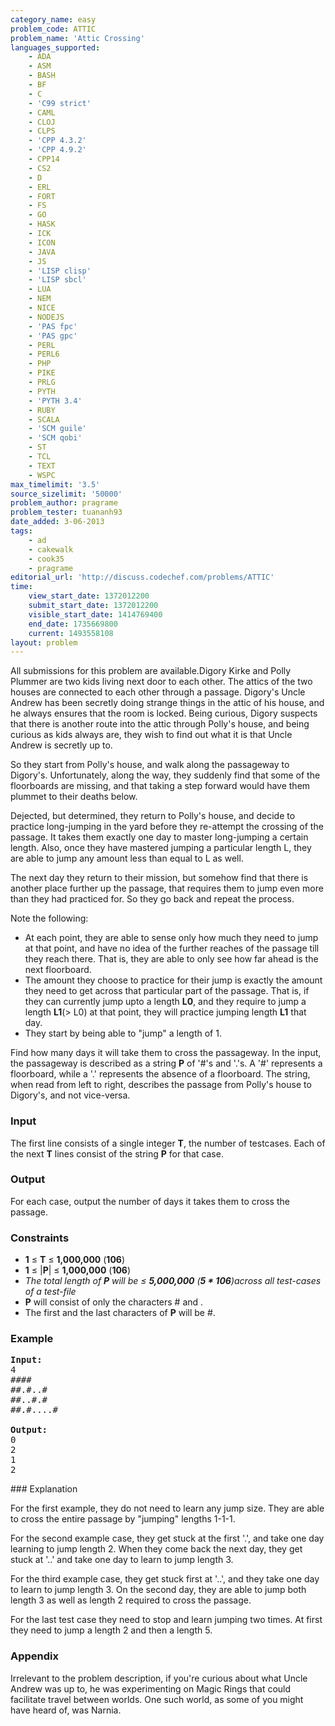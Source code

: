 ```yaml
---
category_name: easy
problem_code: ATTIC
problem_name: 'Attic Crossing'
languages_supported:
    - ADA
    - ASM
    - BASH
    - BF
    - C
    - 'C99 strict'
    - CAML
    - CLOJ
    - CLPS
    - 'CPP 4.3.2'
    - 'CPP 4.9.2'
    - CPP14
    - CS2
    - D
    - ERL
    - FORT
    - FS
    - GO
    - HASK
    - ICK
    - ICON
    - JAVA
    - JS
    - 'LISP clisp'
    - 'LISP sbcl'
    - LUA
    - NEM
    - NICE
    - NODEJS
    - 'PAS fpc'
    - 'PAS gpc'
    - PERL
    - PERL6
    - PHP
    - PIKE
    - PRLG
    - PYTH
    - 'PYTH 3.4'
    - RUBY
    - SCALA
    - 'SCM guile'
    - 'SCM qobi'
    - ST
    - TCL
    - TEXT
    - WSPC
max_timelimit: '3.5'
source_sizelimit: '50000'
problem_author: pragrame
problem_tester: tuananh93
date_added: 3-06-2013
tags:
    - ad
    - cakewalk
    - cook35
    - pragrame
editorial_url: 'http://discuss.codechef.com/problems/ATTIC'
time:
    view_start_date: 1372012200
    submit_start_date: 1372012200
    visible_start_date: 1414769400
    end_date: 1735669800
    current: 1493558108
layout: problem
---
```

All submissions for this problem are available.Digory Kirke and Polly Plummer are two kids living next door to each other. The attics of the two houses are connected to each other through a passage. Digory's Uncle Andrew has been secretly doing strange things in the attic of his house, and he always ensures that the room is locked. Being curious, Digory suspects that there is another route into the attic through Polly's house, and being curious as kids always are, they wish to find out what it is that Uncle Andrew is secretly up to.

So they start from Polly's house, and walk along the passageway to Digory's. Unfortunately, along the way, they suddenly find that some of the floorboards are missing, and that taking a step forward would have them plummet to their deaths below.

Dejected, but determined, they return to Polly's house, and decide to practice long-jumping in the yard before they re-attempt the crossing of the passage. It takes them exactly one day to master long-jumping a certain length. Also, once they have mastered jumping a particular length L, they are able to jump any amount less than equal to L as well.

The next day they return to their mission, but somehow find that there is another place further up the passage, that requires them to jump even more than they had practiced for. So they go back and repeat the process.

Note the following:

- At each point, they are able to sense only how much they need to jump at that point, and have no idea of the further reaches of the passage till they reach there. That is, they are able to only see how far ahead is the next floorboard.
- The amount they choose to practice for their jump is exactly the amount they need to get across that particular part of the passage. That is, if they can currently jump upto a length **L0**, and they require to jump a length **L1**(> L0) at that point, they will practice jumping length **L1** that day.
- They start by being able to "jump" a length of 1.

Find how many days it will take them to cross the passageway. In the input, the passageway is described as a string **P** of '#'s and '.'s. A '#' represents a floorboard, while a '.' represents the absence of a floorboard. The string, when read from left to right, describes the passage from Polly's house to Digory's, and not vice-versa.

### Input

The first line consists of a single integer **T**, the number of testcases.
Each of the next **T** lines consist of the string **P** for that case.

### Output

For each case, output the number of days it takes them to cross the passage.

### Constraints

- **1** ≤ **T** ≤ **1,000,000** (**106**)
- **1** ≤ |**P**| ≤ **1,000,000** (**106**)
- _The total length of **P** will be ≤ **5,000,000** (**5 \* 106**)across all test-cases of a test-file_
- **P** will consist of only the characters # and .
- The first and the last characters of **P** will be #.

### Example

<pre>
<b>Input:</b>
4
####
##.#..#
##..#.#
##.#....#

<b>Output:</b>
0
2
1
2
</pre>### Explanation

For the first example, they do not need to learn any jump size. They are able to cross the entire passage by "jumping" lengths 1-1-1.

For the second example case, they get stuck at the first '.', and take one day learning to jump length 2. When they come back the next day, they get stuck at '..' and take one day to learn to jump length 3.

For the third example case, they get stuck first at '..', and they take one day to learn to jump length 3. On the second day, they are able to jump both length 3 as well as length 2 required to cross the passage.

For the last test case they need to stop and learn jumping two times. At first they need to jump a length 2 and then a length 5.

### Appendix

Irrelevant to the problem description, if you're curious about what Uncle Andrew was up to, he was experimenting on Magic Rings that could facilitate travel between worlds. One such world, as some of you might have heard of, was Narnia.
